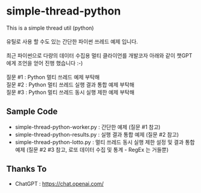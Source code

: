 # simple-thread-python

This is a simple thread util (python) \
 \
유틸로 사용 할 수도 있는 간단한 파이썬 쓰레드 예제 입니다. \
 \
최근 파이썬으로 다량의 데이터 수집용 멀티 클라이언를 개발코자 아래와 같이 챗GPT에게 조언을 얻어 진행 했습니다 :-)
 \
 \
질문 #1 : Python 멀티 쓰레드 예제 부탁해 \
질문 #2 : Python 멀티 쓰레드 실행 결과 통합 예제 부탁해 \
질문 #3 : Python 멀티 쓰레드 동시 실행 제한 예제 부탁해 
 
## Sample Code

* simple-thread-python-worker.py : 간단한 예제 (질문 #1 참고)
* simple-thread-python-results.py : 실행 결과 통합 예제 (질문 #2 참고)
* simple-thread-python-lotto.py : 멀티 쓰레드 동시 실행 제한 설정 및 결과 통합 예제 (질문 #2 #3 참고, 로또 데이터 수집 및 통계 - RegEx 는 거들뿐)

## Thanks To

* ChatGPT : https://chat.openai.com/
